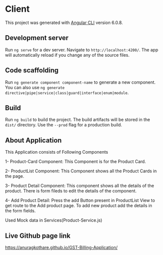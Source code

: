 # Client

This project was generated with [Angular CLI](https://github.com/angular/angular-cli) version 6.0.8.

## Development server

Run `ng serve` for a dev server. Navigate to `http://localhost:4200/`. The app will automatically reload if you change any of the source files.

## Code scaffolding

Run `ng generate component component-name` to generate a new component. You can also use `ng generate directive|pipe|service|class|guard|interface|enum|module`.

## Build

Run `ng build` to build the project. The build artifacts will be stored in the `dist/` directory. Use the `--prod` flag for a production build.

## About Application

This Application consists of Following Components

1- Product-Card Component:
  This Component is for the Product Card.

2- ProductList Component:
  This Component shows all the Product Cards in the page.

3- Product Detail Component:
  This component shows all the details of the product.
  There is form fileds to edit the details of the component.

4- Add Product Detail:
    Press the add Button present in ProductList View  to get  route to the Add product page.
    To add new product add the details in the form fields. 


Used Mock data in Services(Product-Service.js)


## Live Github page link

https://anuragkothare.github.io/GST-Billing-Application/

